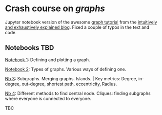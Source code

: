 # Crash course on *graphs*

Jupyter notebook version of the awesome [graph tutorial](https://iaee.substack.com/p/graphs-intuitively-and-exhaustively) from the [intuitively and exhaustively explained blog](https://iaee.substack.com). Fixed a couple of typos in the text and code.


## Notebooks TBD

[Notebook 1](1-Defining_and_plotting.ipynb): Defining and plotting a graph.

[Notebook 2](2-Types.ipynb): Types of graphs. Various ways of defining one.

[Nb 3](3-Basic_manipulation—key_metrics.ipynb): Subgraphs. Merging graphs. Islands. | Key metrics: Degree, in-degree, out-degree, shortest path, eccentricity, Radius.

[Nb 4](4-Centrality_and_cliques.ipynb):	Different methods to find central node. Cliques: finding subgraphs where everyone is connected to everyone.

TBC

<!--
[Nb 6](6-CentraGraph-Structure-Motifs.ipynb):	• Cliques (find_cliques)<br>• k_core and connected-component extraction<br>• Bridges (nx.bridges) & Local bridges<br>• Strongly / Weakly connected components in directed graphs

[Nb 7](7-Paths_Weights.ipynb):	• Eulerian path (has_eulerian_path, eulerian_path)<br>• Weighted graphs: adding weights, drawing labels<br>• Weighted shortest vs longest path demo

[Nb 8](8-Graph-Coloring.ipynb):	• Four-color story<br>• nx.coloring.greedy_color examples<br>• Chromatic number extraction

[Nb 9](9-Real-World-Applications.ipynb):	1. Traveling-Salesman (approximation.traveling_salesman_problem)<br>2. Exam scheduling (graph coloring revisited)<br>3. PageRank (nx.pagerank)<br>4. Influence maximization using centrality (Les Mis example)
--> 